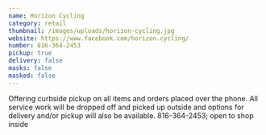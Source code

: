 ```yaml
---
name: Horizon Cycling
category: retail
thumbnail: /images/uploads/horizon-cycling.jpg
website: https://www.facebook.com/horizon.cycling/
number: 816-364-2453
pickup: true
delivery: false
masks: false
masked: false
---
```

Offering curbside pickup on all items and orders placed over the phone. All service work will be dropped off and picked up outside and options for delivery and/or pickup will also be available. 816-364-2453; open to shop inside
